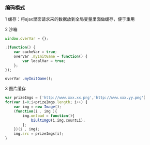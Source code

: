 ### 编码模式

1 缓存：将ajax里面请求来的数据放到全局变量里面做缓存，便于重用

2 沙箱

```js
window.overVar = {};

;(function() {
    var cacheVar = true;
    overVar .myInitGame = function() {
        var localVar = true;
    };
});
```

```js
overVar .myInitGame();
```

3 图片缓存

```js
var prizeImgs = ['http://www.xxx.xx.png','http://www.xxx.yy.png']
for(var i=0;i<prizeImgs.length; i++) {
    var img = new Image();
    (function(i , img ){
        img.onload = function(){
            biultImgO(i,img,countLi);
        };
    })(i , img);
    img.src = prizeImgs[i];
}
```



